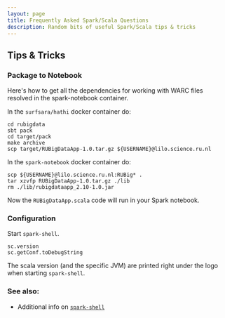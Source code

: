 ```yaml
---
layout: page
title: Frequently Asked Spark/Scala Questions
description: Random bits of useful Spark/Scala tips & tricks
---
```


## Tips & Tricks

### Package to Notebook

Here's how to get all the dependencies for working with WARC files resolved in the spark-notebook container.

In the `surfsara/hathi` docker container do:

```
cd rubigdata
sbt pack
cd target/pack
make archive
scp target/RUBigDataApp-1.0.tar.gz ${USERNAME}@lilo.science.ru.nl
```

In the `spark-notebook` docker container do:

```
scp ${USERNAME}@lilo.science.ru.nl:RUBig* .
tar xzvfp RUBigDataApp-1.0.tar.gz ./lib
rm ./lib/rubigdataapp_2.10-1.0.jar
```

Now the `RUBigDataApp.scala` code will run in your Spark notebook.

### Configuration

Start `spark-shell`.

```
sc.version
sc.getConf.toDebugString
```

The scala version (and the specific JVM) are printed right under the logo when starting `spark-shell`.

### See also:

* Additional info on [`spark-shell`](https://jaceklaskowski.gitbooks.io/mastering-apache-spark/content/spark-shell.html)


